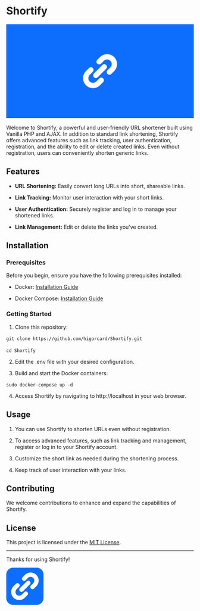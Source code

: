 # Shortify
![Blogit Banner](assets/img/repository-banner.png)

Welcome to Shortify, a powerful and user-friendly URL shortener built using Vanilla PHP and AJAX. In addition to standard link shortening, Shortify offers advanced features such as link tracking, user authentication, registration, and the ability to edit or delete created links. Even without registration, users can conveniently shorten generic links.

## Features
- **URL Shortening:** Easily convert long URLs into short, shareable links.
  
- **Link Tracking:** Monitor user interaction with your short links.
  
- **User Authentication:** Securely register and log in to manage your shortened links.
  
- **Link Management:** Edit or delete the links you've created.

## Installation

### Prerequisites
Before you begin, ensure you have the following prerequisites installed:

- Docker: [Installation Guide](https://docs.docker.com/get-docker/)

- Docker Compose: [Installation Guide](https://docs.docker.com/compose/install/)

### Getting Started
1. Clone this repository:
```shell
git clone https://github.com/higorcard/Shortify.git

cd Shortify
```

2. Edit the .env file with your desired configuration.

3. Build and start the Docker containers:
```shell
sudo docker-compose up -d
```
4. Access Shortify by navigating to http://localhost in your web browser.

## Usage

1. You can use Shortify to shorten URLs even without registration.

2. To access advanced features, such as link tracking and management, register or log in to your Shortify account.

3. Customize the short link as needed during the shortening process.

4. Keep track of user interaction with your links.

## Contributing
We welcome contributions to enhance and expand the capabilities of Shortify.

## License
This project is licensed under the [MIT License](LICENSE).

---

Thanks for using Shortify!

<img src="assets/img/repository-logo.png" alt="Shortify Logo" width="100" height="100">
